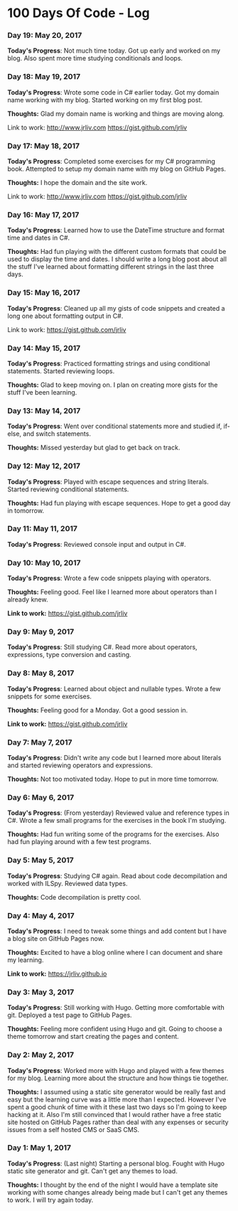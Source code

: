 # 100 Days Of Code - Log

### Day 19: May 20, 2017

**Today's Progress**: Not much time today. Got up early and worked on my blog. Also spent more time studying conditionals and loops.

### Day 18: May 19, 2017

**Today's Progress**: Wrote some code in C# earlier today. Got my domain name working with my blog. Started working on my first blog post.

**Thoughts:** Glad my domain name is working and things are moving along.

Link to work: http://www.jrliv.com https://gist.github.com/jrliv

### Day 17: May 18, 2017

**Today's Progress**: Completed some exercises for my C# programming book. Attempted to setup my domain name with my blog on GitHub Pages.

**Thoughts:** I hope the domain and the site work.

Link to work: http://www.jrliv.com https://gist.github.com/jrliv

### Day 16: May 17, 2017

**Today's Progress**: Learned how to use the DateTime structure and format time and dates in C#.

**Thoughts:** Had fun playing with the different custom formats that could be used to display the time and dates. I should write a long blog post about all the stuff I've learned about formatting different strings in the last three days.

### Day 15: May 16, 2017

**Today's Progress**: Cleaned up all my gists of code snippets and created a long one about formatting output in C#.

Link to work: https://gist.github.com/jrliv

### Day 14: May 15, 2017

**Today's Progress**: Practiced formatting strings and using conditional statements. Started reviewing loops.

**Thoughts:** Glad to keep moving on. I plan on creating more gists for the stuff I've been learning.

### Day 13: May 14, 2017

**Today's Progress**: Went over conditional statements more and studied if, if-else, and switch statements.

**Thoughts:** Missed yesterday but glad to get back on track.

### Day 12: May 12, 2017

**Today's Progress**: Played with escape sequences and string literals. Started reviewing conditional statements.

**Thoughts:** Had fun playing with escape sequences. Hope to get a good day in tomorrow.

### Day 11: May 11, 2017

**Today's Progress**: Reviewed console input and output in C#.

### Day 10: May 10, 2017

**Today's Progress**: Wrote a few code snippets playing with operators.

**Thoughts:** Feeling good. Feel like I learned more about operators than I already knew.

**Link to work:** https://gist.github.com/jrliv

### Day 9: May 9, 2017

**Today's Progress**: Still studying C#. Read more about operators, expressions, type conversion and casting.

### Day 8: May 8, 2017

**Today's Progress**: Learned about object and nullable types. Wrote a few snippets for some exercises.

**Thoughts:** Feeling good for a Monday. Got a good session in.

**Link to work:** https://gist.github.com/jrliv

### Day 7: May 7, 2017

**Today's Progress**: Didn't write any code but I learned more about literals and started reviewing operators and expressions.

**Thoughts:** Not too motivated today. Hope to put in more time tomorrow.

### Day 6: May 6, 2017

**Today's Progress**: (From yesterday) Reviewed value and reference types in C#. Wrote a few small programs for the exercises in the book I'm studying.

**Thoughts:** Had fun writing some of the programs for the exercises. Also had fun playing around with a few test programs.

### Day 5: May 5, 2017

**Today's Progress**: Studying C# again. Read about code decompilation and worked with ILSpy. Reviewed data types.

**Thoughts:** Code decompilation is pretty cool.

### Day 4: May 4, 2017

**Today's Progress**: I need to tweak some things and add content but I have a blog site on GitHub Pages now.

**Thoughts:** Excited to have a blog online where I can document and share my learning.

**Link to work:** https://jrliv.github.io

### Day 3: May 3, 2017

**Today's Progress**: Still working with Hugo. Getting more comfortable with git. Deployed a test page to GitHub Pages.

**Thoughts:** Feeling more confident using Hugo and git. Going to choose a theme tomorrow and start creating the pages and content.

### Day 2: May 2, 2017

**Today's Progress**: Worked more with Hugo and played with a few themes for my blog. Learning more about the structure and how things tie together.

**Thoughts:** I assumed using a static site generator would be really fast and easy but the learning curve was a little more than I expected. However I've spent a good chunk of time with it these last two days so I'm going to keep hacking at it. Also I'm still convinced that I would rather have a free static site hosted on GitHub Pages rather than deal with any expenses or security issues from a self hosted CMS or SaaS CMS.

### Day 1: May 1, 2017

**Today's Progress**: (Last night) Starting a personal blog. Fought with Hugo static site generator and git. Can't get any themes to load.

**Thoughts:** I thought by the end of the night I would have a template site working with some changes already being made but I can't get any themes to work. I will try again today.
